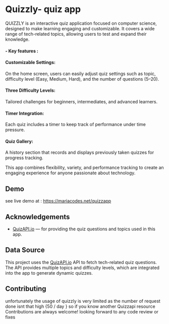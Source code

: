 
# Quizzly- quiz app 

QUIZZLY is an interactive quiz application focused on computer science, designed to make learning engaging and customizable. It covers a wide range of tech-related topics, allowing users to test and expand their knowledge.

#### - Key features : 

 #### Customizable Settings: 
 On the home screen, users can easily adjust quiz settings such as topic, difficulty level (Easy, Medium, Hard), and the number of questions (5–20).

#### Three Difficulty Levels: 
Tailored challenges for beginners, intermediates, and advanced learners.

#### Timer Integration: 
Each quiz includes a timer to keep track of performance under time pressure.

 #### Quiz Gallery: 
A history section that records and displays previously taken quizzes for progress tracking.

This app combines flexibility, variety, and performance tracking to create an engaging experience for anyone passionate about technology.


## Demo

see live demo at : https://mariacodes.net/quizzapp


## Acknowledgements

- [QuizAPI.io](https://quizapi.io/) — for providing the quiz questions and topics used in this app.

## Data Source 
This project uses the [QuizAPI.io](https://quizapi.io/) 
API to fetch tech-related quiz questions.  
The API provides multiple topics and difficulty levels, which are integrated into the app to generate dynamic quizzes.
## Contributing
unfortunately the usage of quizzly is very limited as the number of request done isnt that high {50 / day } so if you know another Quizzapi   resource 
Contributions are always welcome! 
looking forward to any code review or fixes

